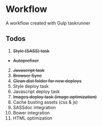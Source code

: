 # Workflow
A workflow created with Gulp taskrunner

## Todos
1. ~~Style (SASS) task~~
  * ~~Autoprefixer~~
2. ~~Javascript task~~
3. ~~Browser Sync~~
4. ~~Clean dist folder for new deploys~~
5. Style deploy task
7. Javascript deploy task
8. ~~Images deploy task (image optimization)~~
9. Cache busting assets (css & js)
10. SASSdoc integration
11. Bower integration
12. HTML optimization